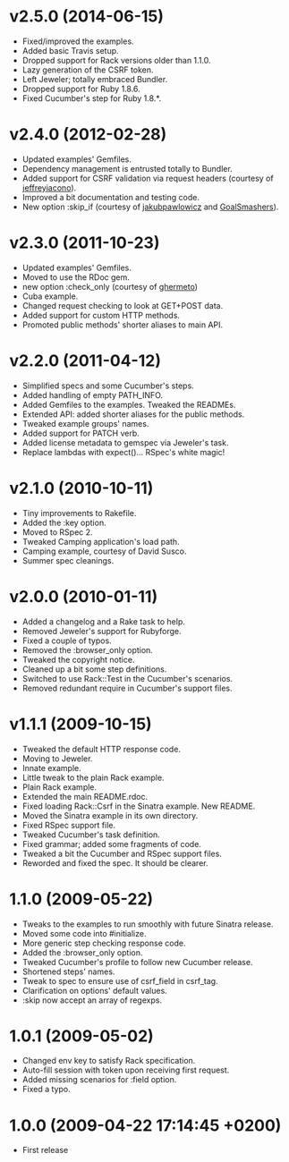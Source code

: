 # v2.5.0 (2014-06-15)

* Fixed/improved the examples.
* Added basic Travis setup.
* Dropped support for Rack versions older than 1.1.0.
* Lazy generation of the CSRF token.
* Left Jeweler; totally embraced Bundler.
* Dropped support for Ruby 1.8.6.
* Fixed Cucumber's step for Ruby 1.8.*.



# v2.4.0 (2012-02-28)

* Updated examples' Gemfiles.
* Dependency management is entrusted totally to Bundler.
* Added support for CSRF validation via request headers (courtesy of
  [jeffreyiacono](https://github.com/jeffreyiacono)).
* Improved a bit documentation and testing code.
* New option :skip_if (courtesy of
  [jakubpawlowicz](https://github.com/jakubpawlowicz) and
  [GoalSmashers](https://github.com/GoalSmashers)).



# v2.3.0 (2011-10-23)

* Updated examples' Gemfiles.
* Moved to use the RDoc gem.
* new option :check_only (courtesy of [ghermeto](https://github.com/ghermeto))
* Cuba example.
* Changed request checking to look at GET+POST data.
* Added support for custom HTTP methods.
* Promoted public methods' shorter aliases to main API.



# v2.2.0 (2011-04-12)

* Simplified specs and some Cucumber's steps.
* Added handling of empty PATH_INFO.
* Added Gemfiles to the examples. Tweaked the READMEs.
* Extended API: added shorter aliases for the public methods.
* Tweaked example groups' names.
* Added support for PATCH verb.
* Added license metadata to gemspec via Jeweler's task.
* Replace lambdas with expect()... RSpec's white magic!



# v2.1.0 (2010-10-11)

* Tiny improvements to Rakefile.
* Added the :key option.
* Moved to RSpec 2.
* Tweaked Camping application's load path.
* Camping example, courtesy of David Susco.
* Summer spec cleanings.



# v2.0.0 (2010-01-11)

* Added a changelog and a Rake task to help.
* Removed Jeweler's support for Rubyforge.
* Fixed a couple of typos.
* Removed the :browser_only option.
* Tweaked the copyright notice.
* Cleaned up a bit some step definitions.
* Switched to use Rack::Test in the Cucumber's scenarios.
* Removed redundant require in Cucumber's support files.



# v1.1.1 (2009-10-15)

* Tweaked the default HTTP response code.
* Moving to Jeweler.
* Innate example.
* Little tweak to the plain Rack example.
* Plain Rack example.
* Extended the main README.rdoc.
* Fixed loading Rack::Csrf in the Sinatra example. New README.
* Moved the Sinatra example in its own directory.
* Fixed RSpec support file.
* Tweaked Cucumber's task definition.
* Fixed grammar; added some fragments of code.
* Tweaked a bit the Cucumber and RSpec support files.
* Reworded and fixed the spec. It should be clearer.



# 1.1.0 (2009-05-22)

* Tweaks to the examples to run smoothly with future Sinatra release.
* Moved some code into #initialize.
* More generic step checking response code.
* Added the :browser_only option.
* Tweaked Cucumber's profile to follow new Cucumber release.
* Shortened steps' names.
* Tweak to spec to ensure use of csrf_field in csrf_tag.
* Clarification on options' default values.
* :skip now accept an array of regexps.



# 1.0.1 (2009-05-02)

* Changed env key to satisfy Rack specification.
* Auto-fill session with token upon receiving first request.
* Added missing scenarios for :field option.
* Fixed a typo.



# 1.0.0 (2009-04-22 17:14:45 +0200)

* First release
